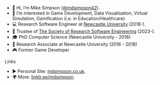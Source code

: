 - 👋 Hi, I’m Mike Simpson ([@mdsimpson42](https://github.com/mdsimpson42)).
- 👀 I’m interested in Game Development, Data Visualisation, Virtual Simulation, Gamification (i.e. in Education/Healthcare).
- :computer: Research Software Engineer at [Newcastle University](https://rse.ncldata.dev/team/mike-simpson) (2018-).
- :loudspeaker: Trustee of [The Society of Research Software Engineering](https://society-rse.org/about/governance/mike-simpson/) (2023-).
- :mortar_board: PhD Computer Science (Newcastle University - 2016)
- :microscope: Research Associate at Newcastle University (2016 - 2018)
- 🎮 Former Game Developer
  
Links
- :arrow_forward: Personal Site: [mdsimpson.co.uk](https://mdsimpson.co.uk/).
- :earth_africa: More: [linktr.ee/mdsimpson](https://linktr.ee/mdsimpson).
